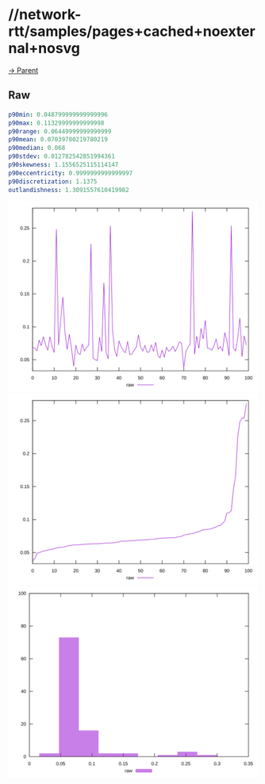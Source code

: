 
# //network-rtt/samples/pages+cached+noexternal+nosvg

[→ Parent](../..)


## Raw


```yaml
p90min: 0.048799999999999996
p90max: 0.11329999999999998
p90range: 0.06449999999999999
p90mean: 0.07039780219780219
p90median: 0.068
p90stdev: 0.012782542851994361
p90skewness: 1.1556525115114147
p90eccentricity: 0.9999999999999997
p90discretization: 1.1375
outlandishness: 1.3091557610419982

```

![PLOT: raw-values](./raw/values.svg)![PLOT: raw-sorted](./raw/sorted.svg)![PLOT: raw-histogram](./raw/histogram.svg)